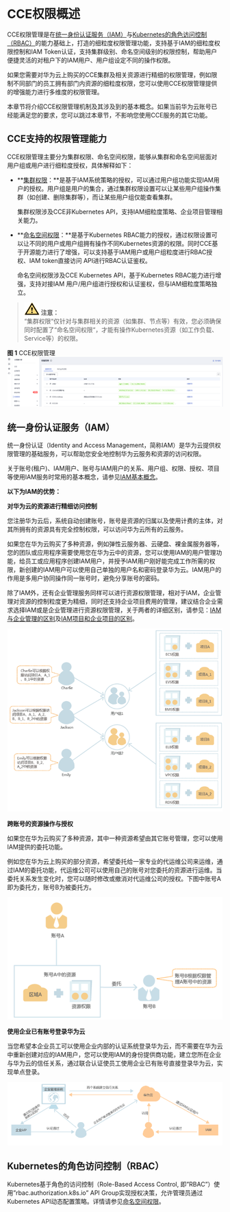 # CCE权限概述<a name="cce_01_0187"></a>

CCE权限管理是在[统一身份认证服务（IAM）](#section1752652204618)与[Kubernetes的角色访问控制（RBAC）](#section89884567218)的能力基础上，打造的细粒度权限管理功能，支持基于IAM的细粒度权限控制和IAM Token认证，支持集群级别、命名空间级别的权限控制，帮助用户便捷灵活的对租户下的IAM用户、用户组设定不同的操作权限。

如果您需要对华为云上购买的CCE集群及相关资源进行精细的权限管理，例如限制不同部门的员工拥有部门内资源的细粒度权限，您可以使用CCE权限管理提供的增强能力进行多维度的权限管理。

本章节将介绍CCE权限管理机制及其涉及到的基本概念。如果当前华为云账号已经能满足您的要求，您可以跳过本章节，不影响您使用CCE服务的其它功能。

## CCE支持的权限管理能力<a name="section3911182131810"></a>

CCE权限管理主要分为集群权限、命名空间权限，能够从集群和命名空间层面对用户组或用户进行细粒度授权，具体解释如下：

-   **[集群权限](#section824312412013)：**是基于IAM系统策略的授权，可以通过用户组功能实现IAM用户的授权。用户组是用户的集合，通过集群权限设置可以让某些用户组操作集群（如创建、删除集群等），而让某些用户组仅能查看集群。

    集群权限涉及CCE非Kubernetes API，支持IAM细粒度策略、企业项目管理相关能力。

-   **[命名空间权限](#section944114820217)：**是基于Kubernetes RBAC能力的授权，通过权限设置可以让不同的用户或用户组拥有操作不同Kubernetes资源的权限。同时CCE基于开源能力进行了增强，可以支持基于IAM用户或用户组粒度进行RBAC授权、IAM token直接访问 API进行RBAC认证鉴权。

    命名空间权限涉及CCE Kubernetes API，基于Kubernetes RBAC能力进行增强，支持对接IAM 用户/用户组进行授权和认证鉴权，但与IAM细粒度策略独立。


>![](public_sys-resources/icon-caution.gif) **注意：**   
>“集群权限“仅针对与集群相关的资源（如集群、节点等）有效，您必须确保同时配置了“命名空间权限“，才能有操作Kubernetes资源（如工作负载、Service等）的权限。  

**图 1**  CCE权限管理<a name="fig1867613273114"></a>  
![](figures/CCE权限管理.png "CCE权限管理")

## 统一身份认证服务（IAM）<a name="section1752652204618"></a>

统一身份认证（Identity and Access Management，简称IAM）是华为云提供权限管理的基础服务，可以帮助您安全地控制华为云服务和资源的访问权限。

关于账号\(租户\)、IAM用户、账号与IAM用户的关系、用户组、权限、授权、项目等使用IAM服务时常用的基本概念，请参见[IAM基本概念](https://support.huaweicloud.com/productdesc-iam/iam_01_0023.html)。

**以下为IAM的优势：**

**对华为云的资源进行精细访问控制**

您注册华为云后，系统自动创建账号，账号是资源的归属以及使用计费的主体，对其所拥有的资源具有完全控制权限，可以访问华为云所有的云服务。

如果您在华为云购买了多种资源，例如弹性云服务器、云硬盘、裸金属服务器等，您的团队或应用程序需要使用您在华为云中的资源，您可以使用IAM的用户管理功能，给员工或应用程序创建IAM用户，并授予IAM用户刚好能完成工作所需的权限，新创建的IAM用户可以使用自己单独的用户名和密码登录华为云。IAM用户的作用是多用户协同操作同一账号时，避免分享账号的密码。

除了IAM外，还有企业管理服务同样可以进行资源权限管理，相对于IAM，企业管理对资源的控制粒度更为精细，同时还支持企业项目费用的管理，建议结合企业需求选择IAM或是企业管理进行资源权限管理，关于两者的详细区别，请参见：[IAM与企业管理的区别](https://support.huaweicloud.com/iam_faq/iam_01_0101.html)及[IAM项目和企业项目的区别](https://support.huaweicloud.com/iam_faq/iam_01_0606.html)。

![](figures/zh-cn_image_0173711399.png)

**跨账号的资源操作与授权**

如果您在华为云购买了多种资源，其中一种资源希望由其它账号管理，您可以使用IAM提供的委托功能。

例如您在华为云上购买的部分资源，希望委托给一家专业的代运维公司来运维，通过IAM的委托功能，代运维公司可以使用自己的账号对您委托的资源进行运维。当委托关系发生变化时，您可以随时修改或撤消对代运维公司的授权。下图中账号A即为委托方，账号B为被委托方。

![](figures/zh-cn_image_0175908341.png)

**使用企业已有账号登录华为云**

当您希望本企业员工可以使用企业内部的认证系统登录华为云，而不需要在华为云中重新创建对应的IAM用户，您可以使用IAM的身份提供商功能，建立您所在企业与华为云的信任关系，通过联合认证使员工使用企业已有账号直接登录华为云，实现单点登录。

![](figures/zh-cn_image_0173712088.png)

## Kubernetes的角色访问控制（RBAC）<a name="section89884567218"></a>

Kubernetes基于角色的访问控制（Role-Based Access Control, 即”RBAC”）使用”rbac.authorization.k8s.io” API Group实现授权决策，允许管理员通过Kubernetes API动态配置策略。详情请参见[命名空间权限](命名空间权限.md)。

